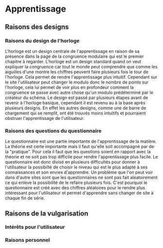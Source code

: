# Apprentissage

## Raisons des designs

### Raisons du design de l'horloge
L'horloge est un design centrale de l'apprentissage en raison de sa présence dans la page de la congruence modulaire qui est le premier chapitre à regarder. L'horloge est un design standard quand on veut expliquer la congruence car tout le monde peut comprendre que comme les aiguilles d'une montre les chiffres peuvent faire plusieurs fois le tour de l'horloge. Cela permet de rendre l'apprentissage plus intuitif. Cependant sur le site l'utilisateur peut changer le modulo donc le nombre de points sur l'horloge, cela lui permet de voir plus en profondeur comment la congruence se passe avec autre chose qu'un modulo prédéterminé par le créateur du schéma. Le design est passé par plusieurs étapes avant de revenir à l'horloge basique, cependant il est revenu au à la base après plusieurs designs. En effet les autres designs, comme une de barre de chargement qui se remplit, ont été trouvés moins intuitifs et pourraient obstruer l'apprentissage de l'utilisateur.
### Raisons des questions du questionnaire
Le questionnaire est une partie importante de l'apprentissage de la matière. La théorie est certe importante mais il faut qu'elle soit accompagné par de la "pratique". Pour cela il faut que les questions soient en rapport avec la théorie et ne soit pas trop difficile pour rendre l'apprentissage plus facile. Le questionnaire est donc divisé en plusieurs difficultés pour donner à l'utilisateur la possibilté de choisir le niveau qui est le plus adapté à ses connaissances et son envies d'apprendre. Un problème que l'on peut voir dans d'autre sites sont que les questionnaires ne sont pas fait aléatoirement ce qui enlève la possibilité de le refaire plusieurs fois. C'est pourquoi le questionnaire est créé avec des chiffres aléatoires pour le rendre plus intéressant pour l'utilisateur et permet d'apprendre sans changer de site à chaque fin de série.
## Raisons de la vulgarisation 

### Intérêts pour l'utilisateur 

### Raisons personnel

